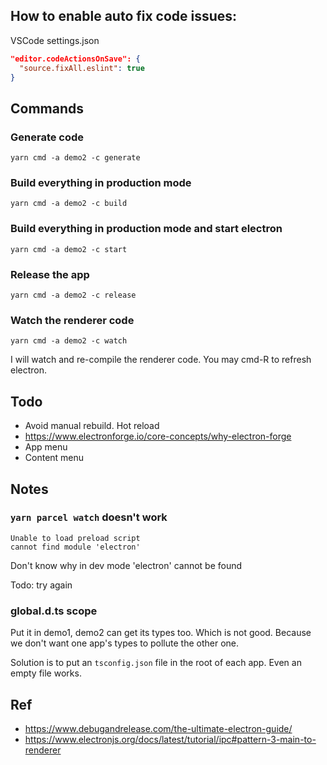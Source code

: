## How to enable auto fix code issues:

VSCode settings.json

```json
"editor.codeActionsOnSave": {
  "source.fixAll.eslint": true
}
```


## Commands

### Generate code

```
yarn cmd -a demo2 -c generate
```

### Build everything in production mode

```
yarn cmd -a demo2 -c build
```

### Build everything in production mode and start electron

```
yarn cmd -a demo2 -c start
```

### Release the app

```
yarn cmd -a demo2 -c release
```

### Watch the renderer code

```
yarn cmd -a demo2 -c watch
```

I will watch and re-compile the renderer code.
You may cmd-R to refresh electron.


## Todo

- Avoid manual rebuild. Hot reload
- https://www.electronforge.io/core-concepts/why-electron-forge
- App menu
- Content menu


## Notes

### `yarn parcel watch` doesn't work

```
Unable to load preload script
cannot find module 'electron'
```

Don't know why in dev mode 'electron' cannot be found

Todo: try again

### global.d.ts scope

Put it in demo1, demo2 can get its types too. Which is not good. Because we don't want one app's types to pollute the other one.

Solution is to put an `tsconfig.json` file in the root of each app. Even an empty file works.


## Ref

- https://www.debugandrelease.com/the-ultimate-electron-guide/
- https://www.electronjs.org/docs/latest/tutorial/ipc#pattern-3-main-to-renderer
